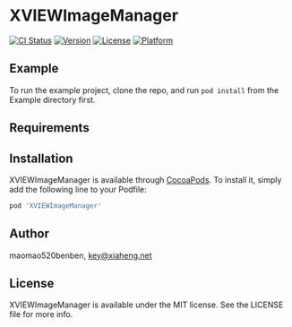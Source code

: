 # XVIEWImageManager

[![CI Status](https://img.shields.io/travis/maomao520benben/XVIEWImageManager.svg?style=flat)](https://travis-ci.org/maomao520benben/XVIEWImageManager)
[![Version](https://img.shields.io/cocoapods/v/XVIEWImageManager.svg?style=flat)](https://cocoapods.org/pods/XVIEWImageManager)
[![License](https://img.shields.io/cocoapods/l/XVIEWImageManager.svg?style=flat)](https://cocoapods.org/pods/XVIEWImageManager)
[![Platform](https://img.shields.io/cocoapods/p/XVIEWImageManager.svg?style=flat)](https://cocoapods.org/pods/XVIEWImageManager)

## Example

To run the example project, clone the repo, and run `pod install` from the Example directory first.

## Requirements

## Installation

XVIEWImageManager is available through [CocoaPods](https://cocoapods.org). To install
it, simply add the following line to your Podfile:

```ruby
pod 'XVIEWImageManager'
```

## Author

maomao520benben, key@xiaheng.net

## License

XVIEWImageManager is available under the MIT license. See the LICENSE file for more info.
